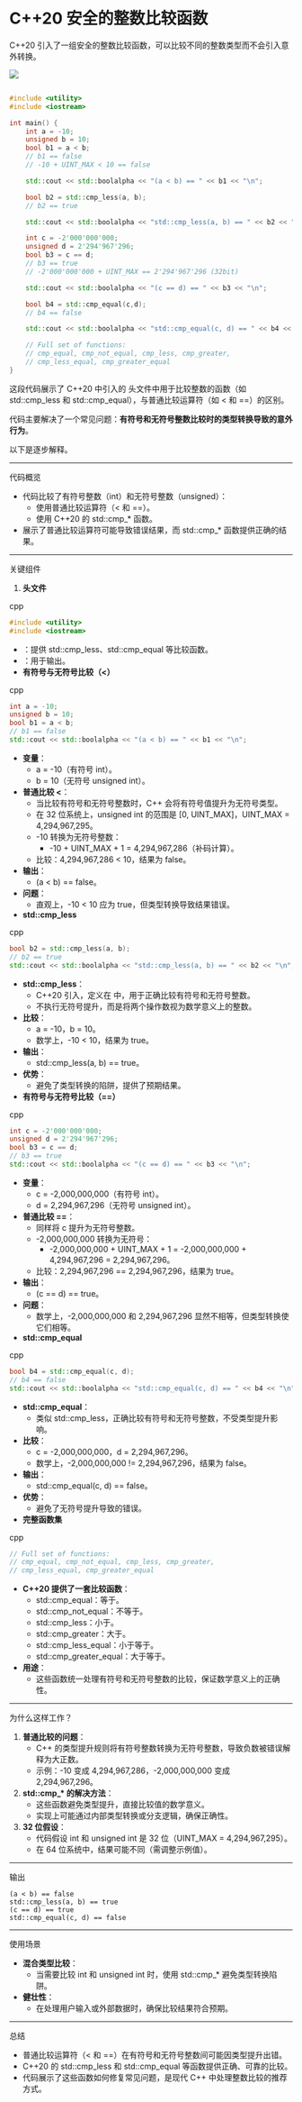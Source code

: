 # C++20 安全的整数比较函数

C++20 引入了一组安全的整数比较函数，可以比较不同的整数类型而不会引入意外转换。

![](D:\0.products\myBook\C++20_cmp.png)

```c++

#include <utility>
#include <iostream>

int main() {
    int a = -10;
    unsigned b = 10;
    bool b1 = a < b;
    // b1 == false
    // -10 + UINT_MAX < 10 == false

    std::cout << std::boolalpha << "(a < b) == " << b1 << "\n";

    bool b2 = std::cmp_less(a, b);
    // b2 == true

    std::cout << std::boolalpha << "std::cmp_less(a, b) == " << b2 << "\n";

    int c = -2'000'000'000;
    unsigned d = 2'294'967'296;
    bool b3 = c == d;
    // b3 == true
    // -2'000'000'000 + UINT_MAX == 2'294'967'296 (32bit)

    std::cout << std::boolalpha << "(c == d) == " << b3 << "\n";

    bool b4 = std::cmp_equal(c,d);
    // b4 == false

    std::cout << std::boolalpha << "std::cmp_equal(c, d) == " << b4 << "\n";

    // Full set of functions:
    // cmp_equal, cmp_not_equal, cmp_less, cmp_greater,
    // cmp_less_equal, cmp_greater_equal
}
```



这段代码展示了 C++20 中引入的 <utility> 头文件中用于比较整数的函数（如 std::cmp_less 和 std::cmp_equal），与普通比较运算符（如 < 和 ==）的区别。

代码主要解决了一个常见问题：**有符号和无符号整数比较时的类型转换导致的意外行为**。

以下是逐步解释。

------

代码概览

- 代码比较了有符号整数（int）和无符号整数（unsigned）：
  - 使用普通比较运算符（< 和 ==）。
  - 使用 C++20 的 std::cmp_* 函数。
- 展示了普通比较运算符可能导致错误结果，而 std::cmp_* 函数提供正确的结果。

------

关键组件

1. **头文件**

cpp

```cpp
#include <utility>
#include <iostream>
```

- <utility>：提供 std::cmp_less、std::cmp_equal 等比较函数。
- <iostream>：用于输出。
- **有符号与无符号比较（<）**

cpp

```cpp
int a = -10;
unsigned b = 10;
bool b1 = a < b;
// b1 == false
std::cout << std::boolalpha << "(a < b) == " << b1 << "\n";
```

- **变量**：
  - a = -10（有符号 int）。
  - b = 10（无符号 unsigned int）。
- **普通比较 <**：
  - 当比较有符号和无符号整数时，C++ 会将有符号值提升为无符号类型。
  - 在 32 位系统上，unsigned int 的范围是 [0, UINT_MAX]，UINT_MAX = 4,294,967,295。
  - -10 转换为无符号整数：
    - -10 + UINT_MAX + 1 = 4,294,967,286（补码计算）。
  - 比较：4,294,967,286 < 10，结果为 false。
- **输出**：
  - (a < b) == false。
- **问题**：
  - 直观上，-10 < 10 应为 true，但类型转换导致结果错误。
- **std::cmp_less**

cpp

```cpp
bool b2 = std::cmp_less(a, b);
// b2 == true
std::cout << std::boolalpha << "std::cmp_less(a, b) == " << b2 << "\n";
```

- **std::cmp_less**：
  - C++20 引入，定义在 <utility> 中，用于正确比较有符号和无符号整数。
  - 不执行无符号提升，而是将两个操作数视为数学意义上的整数。
- **比较**：
  - a = -10，b = 10。
  - 数学上，-10 < 10，结果为 true。
- **输出**：
  - std::cmp_less(a, b) == true。
- **优势**：
  - 避免了类型转换的陷阱，提供了预期结果。
- **有符号与无符号比较（==）**

cpp

```cpp
int c = -2'000'000'000;
unsigned d = 2'294'967'296;
bool b3 = c == d;
// b3 == true
std::cout << std::boolalpha << "(c == d) == " << b3 << "\n";
```

- **变量**：
  - c = -2,000,000,000（有符号 int）。
  - d = 2,294,967,296（无符号 unsigned int）。
- **普通比较 ==**：
  - 同样将 c 提升为无符号整数。
  - -2,000,000,000 转换为无符号：
    - -2,000,000,000 + UINT_MAX + 1 = -2,000,000,000 + 4,294,967,296 = 2,294,967,296。
  - 比较：2,294,967,296 == 2,294,967,296，结果为 true。
- **输出**：
  - (c == d) == true。
- **问题**：
  - 数学上，-2,000,000,000 和 2,294,967,296 显然不相等，但类型转换使它们相等。
- **std::cmp_equal**

cpp

```cpp
bool b4 = std::cmp_equal(c, d);
// b4 == false
std::cout << std::boolalpha << "std::cmp_equal(c, d) == " << b4 << "\n";
```

- **std::cmp_equal**：
  - 类似 std::cmp_less，正确比较有符号和无符号整数，不受类型提升影响。
- **比较**：
  - c = -2,000,000,000，d = 2,294,967,296。
  - 数学上，-2,000,000,000 != 2,294,967,296，结果为 false。
- **输出**：
  - std::cmp_equal(c, d) == false。
- **优势**：
  - 避免了无符号提升导致的错误。
- **完整函数集**

cpp

```cpp
// Full set of functions:
// cmp_equal, cmp_not_equal, cmp_less, cmp_greater,
// cmp_less_equal, cmp_greater_equal
```

- **C++20 提供了一套比较函数**：
  - std::cmp_equal：等于。
  - std::cmp_not_equal：不等于。
  - std::cmp_less：小于。
  - std::cmp_greater：大于。
  - std::cmp_less_equal：小于等于。
  - std::cmp_greater_equal：大于等于。
- **用途**：
  - 这些函数统一处理有符号和无符号整数的比较，保证数学意义上的正确性。

------

为什么这样工作？

1. **普通比较的问题**：
   - C++ 的类型提升规则将有符号整数转换为无符号整数，导致负数被错误解释为大正数。
   - 示例：-10 变成 4,294,967,286，-2,000,000,000 变成 2,294,967,296。
2. **std::cmp_\* 的解决方法**：
   - 这些函数避免类型提升，直接比较值的数学意义。
   - 实现上可能通过内部类型转换或分支逻辑，确保正确性。
3. **32 位假设**：
   - 代码假设 int 和 unsigned int 是 32 位（UINT_MAX = 4,294,967,295）。
   - 在 64 位系统中，结果可能不同（需调整示例值）。

------

输出

```text
(a < b) == false
std::cmp_less(a, b) == true
(c == d) == true
std::cmp_equal(c, d) == false
```

------

使用场景

- **混合类型比较**：
  - 当需要比较 int 和 unsigned int 时，使用 std::cmp_* 避免类型转换陷阱。
- **健壮性**：
  - 在处理用户输入或外部数据时，确保比较结果符合预期。

------

总结

- 普通比较运算符（< 和 ==）在有符号和无符号整数间可能因类型提升出错。
- C++20 的 std::cmp_less 和 std::cmp_equal 等函数提供正确、可靠的比较。
- 代码展示了这些函数如何修复常见问题，是现代 C++ 中处理整数比较的推荐方式。